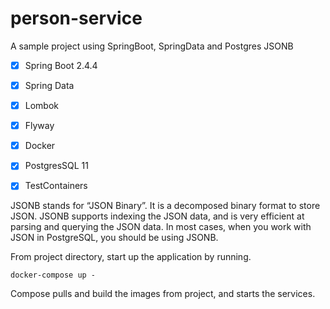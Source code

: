 # person-service

A sample project using SpringBoot, SpringData and Postgres JSONB

- [x] Spring Boot 2.4.4
- [x] Spring Data
- [x] Lombok
- [x] Flyway
- [x] Docker
- [x] PostgresSQL 11
- [x] TestContainers


JSONB stands for “JSON Binary”. 
It is a decomposed binary format to store JSON. 
JSONB supports indexing the JSON data, and is very efficient at parsing and querying the JSON data.
In most cases, when you work with JSON in PostgreSQL, you should be using JSONB.

From project directory, start up the application by running.

```console
docker-compose up -
```
Compose pulls and build the images from project, and starts the services.

